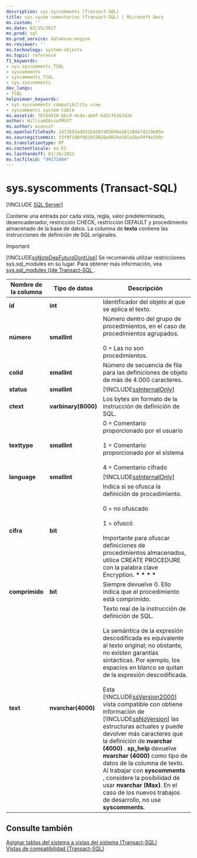```yaml
---
description: sys.syscomments (Transact-SQL)
title: sys.sysde comentarios (Transact-SQL) | Microsoft Docs
ms.custom: ''
ms.date: 03/15/2017
ms.prod: sql
ms.prod_service: database-engine
ms.reviewer: ''
ms.technology: system-objects
ms.topic: reference
f1_keywords:
- sys.syscomments_TSQL
- syscomments
- syscomments_TSQL
- sys.syscomments
dev_langs:
- TSQL
helpviewer_keywords:
- sys.syscomments compatibility view
- syscomments system table
ms.assetid: 767dd410-6bc9-4c4a-ab0f-6d2cf6163426
author: WilliamDAssafMSFT
ms.author: wiassaf
ms.openlocfilehash: 1d72b83ad031b426f403046ea6110da742c0b95e
ms.sourcegitcommit: 33f0f190f962059826e002be165a2bef4f9e350c
ms.translationtype: MT
ms.contentlocale: es-ES
ms.lasthandoff: 01/30/2021
ms.locfileid: "99171804"
---
```

# <a name="syssyscomments-transact-sql"></a>sys.syscomments (Transact-SQL)
[!INCLUDE [SQL Server](../../includes/applies-to-version/sqlserver.md)]

  Contiene una entrada por cada vista, regla, valor predeterminado, desencadenador, restricción CHECK, restricción DEFAULT y procedimiento almacenado de la base de datos. La columna de **texto** contiene las instrucciones de definición de SQL originales.  
  
> [!IMPORTANT]  
>  [!INCLUDE[ssNoteDepFutureDontUse](../../includes/ssnotedepfuturedontuse-md.md)] Se recomienda utilizar restricciones sys.sql_modules en su lugar. Para obtener más información, vea [sys.sql_modules &#40;&#41;de Transact-SQL ](../../relational-databases/system-catalog-views/sys-sql-modules-transact-sql.md).  
  
|Nombre de la columna|Tipo de datos|Descripción|  
|-----------------|---------------|-----------------|  
|**id**|**int**|Identificador del objeto al que se aplica el texto.|  
|**número**|**smallint**|Número dentro del grupo de procedimientos, en el caso de procedimientos agrupados.<br /><br /> 0 = Las no son procedimientos.|  
|**colid**|**smallint**|Número de secuencia de fila para las definiciones de objeto de más de 4.000 caracteres.|  
|**status**|**smallint**|[!INCLUDE[ssInternalOnly](../../includes/ssinternalonly-md.md)]|  
|**ctext**|**varbinary(8000)**|Los bytes sin formato de la instrucción de definición de SQL.|  
|**texttype**|**smallint**|0 = Comentario proporcionado por el usuario<br /><br /> 1 = Comentario proporcionado por el sistema<br /><br /> 4 = Comentario cifrado|  
|**language**|**smallint**|[!INCLUDE[ssInternalOnly](../../includes/ssinternalonly-md.md)]|  
|**cifra**|**bit**|Indica si se ofusca la definición de procedimiento.<br /><br /> 0 = no ofuscado<br /><br /> 1 = ofuscó<br /><br /> Importante para ofuscar definiciones de procedimientos almacenados, utilice CREATE PROCEDURE con la palabra clave Encryption. **\* \* \* \***|  
|**comprimido**|**bit**|Siempre devuelve 0. Ello indica que el procedimiento está comprimido.|  
|**text**|**nvarchar(4000)**|Texto real de la instrucción de definición de SQL.<br /><br /> La semántica de la expresión descodificada es equivalente al texto original; no obstante, no existen garantías sintácticas. Por ejemplo, los espacios en blanco se quitan de la expresión descodificada.<br /><br /> Esta [!INCLUDE[ssVersion2000](../../includes/ssversion2000-md.md)] vista compatible con obtiene información de [!INCLUDE[ssNoVersion](../../includes/ssnoversion-md.md)] las estructuras actuales y puede devolver más caracteres que la definición de **nvarchar (4000)** . **sp_help** devuelve **nvarchar (4000)** como tipo de datos de la columna de texto. Al trabajar con **syscomments** , considere la posibilidad de usar **nvarchar (Max)**. En el caso de los nuevos trabajos de desarrollo, no use **syscomments**.|  
  
## <a name="see-also"></a>Consulte también  
 [Asignar tablas del sistema a vistas del sistema &#40;Transact-SQL&#41;](../../relational-databases/system-tables/mapping-system-tables-to-system-views-transact-sql.md)   
 [Vistas de compatibilidad &#40;Transact-SQL&#41;](~/relational-databases/system-compatibility-views/system-compatibility-views-transact-sql.md)  
  
  
